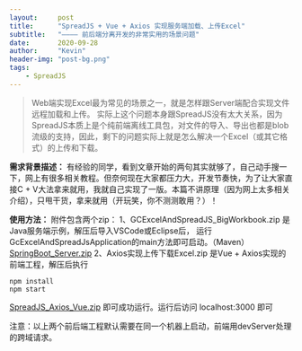 ```yaml
---
layout:     post
title:      "SpreadJS + Vue + Axios 实现服务端加载、上传Excel"
subtitle:   "———— 前后端分离开发的非常实用的场景问题"
date:       2020-09-28
author:     "Kevin"
header-img: "post-bg.png"
tags:
    - SpreadJS
---
```


> Web端实现Excel最为常见的场景之一，就是怎样跟Server端配合实现文件远程加载和上传。
> 实际上这个问题本身跟SpreadJS没有太大关系，因为SpreadJS本质上是个纯前端离线工具包，对文件的导入、导出也都是blob流级的支持，因此，剩下的问题实际上就是怎么解决一个Excel（或其它格式）的上传和下载。

**需求背景描述：**
有经验的同学，看到文章开始的两句其实就够了，自己动手搜一下，网上有很多相关教程。但奈何现在大家都压力大，开发节奏快，为了让大家直接C + V大法拿来就用，我就自己实现了一版。本篇不讲原理（因为网上太多相关介绍），只甩干货，拿来就用（开玩笑，你不测测敢用？）！

**使用方法：**
附件包含两个zip：
1、GCExcelAndSpreadJS_BigWorkbook.zip 是Java服务端示例，解压后导入VSCode或Eclipse后，
运行GcExcelAndSpreadJsApplication的main方法即可启动。（Maven）
[SpringBoot_Server.zip](SpringBoot_Server.zip)
2、Axios实现上传下载Excel.zip 是Vue + Axios实现的前端工程，解压后执行
```shell
npm install
npm start
```
[SpreadJS_Axios_Vue.zip](SpreadJS_Axios_Vue.zip)
即可成功运行。运行后访问 localhost:3000 即可

注意：以上两个前后端工程默认需要在同一个机器上启动，前端用devServer处理的跨域请求。
